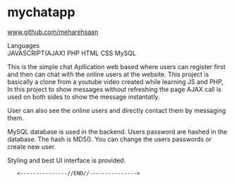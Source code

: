 # mychatapp

www.github.com/meharehsaan

Languages	
	JAVASCRIPT(AJAX)
	PHP
	HTML
	CSS
	MySQL

This is the simple chat Apllication web based where users can register first and then can chat with the online users at the website. This project is basically a clone from a youtube video created while learning JS and PHP, In this project to show messages without refreshing the page AJAX call is used on both sides to show the message instantatly.

User can also see the online users and directly contact them by messaging them.

MySQL database is used in the backend. Users password are hashed in the database. The hash is MD5().
You can change the users passwords or create new user.

Styling and best UI interface is provided.

       <---------------//END//--------------->
